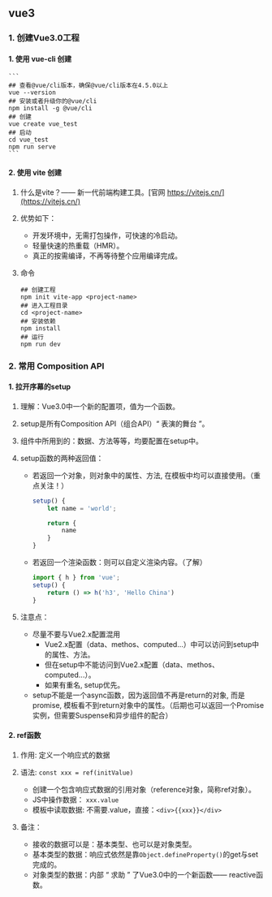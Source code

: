 ## vue3

### 1. 创建Vue3.0工程

#### 1. 使用 vue-cli 创建

    ```
    ## 查看@vue/cli版本，确保@vue/cli版本在4.5.0以上
    vue --version
    ## 安装或者升级你的@vue/cli
    npm install -g @vue/cli
    ## 创建
    vue create vue_test
    ## 启动
    cd vue_test
    npm run serve
    ```

#### 2. 使用 vite 创建

1. 什么是vite？—— 新一代前端构建工具。[官网 https://vitejs.cn/](https://vitejs.cn/)

2. 优势如下：

    - 开发环境中，无需打包操作，可快速的冷启动。
    - 轻量快速的热重载（HMR）。
    - 真正的按需编译，不再等待整个应用编译完成。

3. 命令

    ```
    ## 创建工程
    npm init vite-app <project-name>
    ## 进入工程目录
    cd <project-name>
    ## 安装依赖
    npm install
    ## 运行
    npm run dev
    ```

### 2. 常用 Composition API

#### 1. 拉开序幕的setup

1. 理解：Vue3.0中一个新的配置项，值为一个函数。

2. setup是所有Composition API（组合API）“ 表演的舞台 ”。

3. 组件中所用到的：数据、方法等等，均要配置在setup中。

4. setup函数的两种返回值：

    - 若返回一个对象，则对象中的属性、方法, 在模板中均可以直接使用。（重点关注！）

        ```javascript
        setup() {
            let name = 'world';

            return {
                name
            }
        }
        ```

    - 若返回一个渲染函数：则可以自定义渲染内容。（了解）
        ```javascript
        import { h } from 'vue';
        setup() {
            return () => h('h3', 'Hello China')
        }
        ```

5. 注意点：
    - 尽量不要与Vue2.x配置混用
        - Vue2.x配置（data、methos、computed...）中可以访问到setup中的属性、方法。
        - 但在setup中不能访问到Vue2.x配置（data、methos、computed...）。
        - 如果有重名, setup优先。
    - setup不能是一个async函数，因为返回值不再是return的对象, 而是promise, 模板看不到return对象中的属性。（后期也可以返回一个Promise实例，但需要Suspense和异步组件的配合）

#### 2. ref函数

1. 作用: 定义一个响应式的数据

2. 语法: `const xxx = ref(initValue)`

    - 创建一个包含响应式数据的引用对象（reference对象，简称ref对象）。
    - JS中操作数据： `xxx.value`
    - 模板中读取数据: 不需要.value，直接：`<div>{{xxx}}</div>`

3. 备注：

    - 接收的数据可以是：基本类型、也可以是对象类型。
    - 基本类型的数据：响应式依然是靠`Object.defineProperty()`的get与set完成的。
    - 对象类型的数据：内部 “ 求助 ” 了Vue3.0中的一个新函数—— reactive函数。
